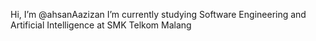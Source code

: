 Hi, I’m @ahsanAazizan
I’m currently studying Software Engineering and Artificial Intelligence at SMK Telkom Malang



<!---
ahsanAazizan/ahsanAazizan is a ✨ special ✨ repository because its `README.md` (this file) appears on your GitHub profile.
You can click the Preview link to take a look at your changes.
--->
